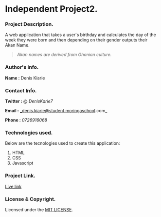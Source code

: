 # Independent Project2.

### Project Description.

A web application that takes a user's birthday and calculates the day of the week they were born and then depending on their gender outputs their Akan Name. 
>_Akan names are derived from Ghanian culture._


### Author's info.

**Name :** Denis Kiarie

### Contact Info.

**Twitter :** @ _DenisKarie7_

**Email :** _denis.kiarie@student.moringaschool.com_

**Phone :** _0726916068_


### Technologies used.

Below are the tecnologies used to create this application:

1. HTML
2. CSS
3. Javascript


### Project Link.

[Live link]( https://deniskiarie.github.io/Independent-Project2/ "click here")

### License & Copyright.

Licensed under the [MIT LICENSE](LICENSE).




